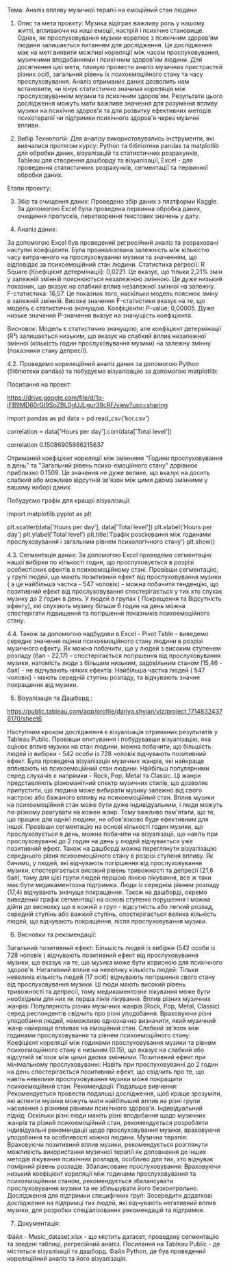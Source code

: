 Тема: Аналіз впливу музичної терапії на емоційний стан людини

1. Опис  та мета проєкту: 
Музика відіграє важливу роль у нашому житті, впливаючи на наші емоції, настрій і психічне становище. Однак, як прослуховування музики корелює з психічним здоров'ям людини залишається питанням для дослідження. Це дослідження має на меті виявити можливі кореляції між часом прослуховування, музичними вподобаннями  і психічним здоров'ям людини.
Для досягнення цієї мети, планую провести аналіз музичних пристрастей різних осіб, загальний рівень їх психоемоційного стану та часу прослуховування. Аналіз отриманих даних дозволить нам встановити, чи існує статистично значима кореляція між прослуховуванням музики та психічним здоров'ям. Результати цього дослідження можуть мати важливе значення для розуміння впливу музики на психічне здоров'я та для розвитку ефективних методів психотерапії чи підтримки психічного здоров'я через музичні впливи.

2. Вибір Технологій:
Для аналізу використовувались інструменти, які вивчалися протягом курсу: Python та бібліотеки pandas  та matplotlib для обробки даних, візуалізацій та статистичних розрахунків, Tableau для створення дашборду та візуалізації, Excel - для проведення статистичних розрахунків, сегментації та первинної обробки даних.

Етапи проекту: 

3. Збір та очищення даних:
Проведено збір даних з платформи Kaggle. За допомогою Excel була проведена первинна обробка даних, очищення пропусків, перетворення текстових значень у дату.

4. Аналіз даних:

За допомогою Excel був проведений регресійний аналіз та розраховані наступні коефіцієнти. Була проаналізована залежність між кількістю часу витраченого на прослуховування музики та значенням, що відповідає за психоемоційний стан людини.
Статистика регресії:
R Square (Коефіцієнт детермінації): 0,0221. Це вказує, що тільки 2,21% змін у залежній змінній пояснюються незалежною змінною. Це дуже низький показник, що вказує на слабкий вплив незалежної змінної на залежну.
F-статистика: 16,57. Це показник того, наскільки модель пояснює зміну в залежній змінній. Високе значення F-статистики вказує на те, що модель є статистично значущою.
Коефіцієнти:
P-value: 0,00005. Дуже низьке значення P-значення вказує на значущість коефіцієнта.

Висновок:
Модель є статистично значущою, але коефіцієнт детермінації (R²) залишається низьким, що вказує на слабкий вплив незалежної змінної (кількість годин прослуховування музики) на залежну змінну (показники стану депресії).

4.2. Проведемо кореляційний аналіз даних за допомогою Python (бібліотеки pandas)  та побудуємо візуалізацію за допомогою matplotlib:

Посилання на проект: 

https://drive.google.com/file/d/1q-iFB9MD60rGI9SoZBL0gUJLgur39cRF/view?usp=sharing

import pandas as pd
data = pd.read_csv('kor.csv')

correlation = data['Hours per day'].corr(data['Total level'])

correlation
0.15086905986215637

Отриманий коефіцієнт кореляції  між змінними "Години прослуховування в день" та "Загальний рівень психо-емоційного стану" дорівнює приблизно 0.1509. Це значення не дуже велике, що вказує на досить слабкий або можливо відсутній зв'язок між цими двома змінними у вашому наборі даних.

Побудуємо графік для кращої візуалізації:

import matplotlib.pyplot as plt

plt.scatter(data['Hours per day'], data['Total level'])
plt.xlabel('Hours per day')
plt.ylabel('Total level')
plt.title('Графік розсіювання між годинами прослуховування і загальним рівнем психологічного стану')
plt.show()

 
4.3. Сегментація даних:
За допомогою Excel проведемо сегментацію нашої вибірки по кількості годин, що прослуховується в розрізі особистісних ефектів в психоемоційному стані.
Провівши сегментацію, у групі людей, що мають позитивний ефект від прослуховування музики ( а це найбільша частка - 547  чоловік) - можна побачити тенденцію, що позитивний ефект від прослуховування спостерігається у тих хто слухає музику до 2 годин в день. У людей в групах ( Покращення та  Відсутність ефекту), які слухають музику більше 6 годин на день можна спостерігати підвищення та погіршення показників психоемоційного стану.

4.4. 	 Також за допомогою надбудови в Excel - Pivot Table - виведемо середнє значення оцінки психоемоційного стану людини в розрізі музичного ефекту. 
Як можна побачити, що у людей з високим ступенем розладу (бал - 22,17) - спостерігається погіршення від прослуховування музики, натомість люди з більшим низьким, задовільним станом (15,46 - бал) - не відчувають ніяких ефектів. Найбільша частка  людей ( 547 чоловік) - мають середній ступінь розладу, та відчувають значне покращення від музики. 

5. Візуалізація та Дашборд :

https://public.tableau.com/app/profile/dariya.shyian/viz/project_17148324378170/sheet6

Наступним кроком дослідження є візуалізація отриманих результатів у Tableau Public.
Провівши опитування і побудувавши візуалізацію, яка оцінює вплив музики на стан людини, можна побачити, що більшість людей із вибірки - 542 особи із 728 чоловік відчувають позитивний ефект.
Була проведена візуалізація музичних жанрів, які найкраще впливають на психоемоційний стан людини.  Найбільш популярними серед слухачів є напрямки - Rock, Pop, Metal та Classic. Ці жанри представляють різноманітний спектр музичних стилів, що дозволяє припустити, що людина може вибирати музику залежно від свого настрою або бажаного впливу на психоемоційний стан. Вплив музики на психоемоційний стан може бути дуже індивідуальним, і люди можуть по-різному реагувати на кожен жанр. Тому важливо пам'ятати, що те, що працює для однієї людини, не обов'язково буде ефективним для іншої.
Провівши сегментацію на основі кількості годин музики, що прослуховується в день, можна побачити на візуалізації, що навіть при прослуховуванні до 2 годин на день у людей відчувається уже позитивний ефект. 
Також на дашборді можна переглянути візуалізацію середнього рівня психоемоційного стану в розрізі ступеня впливу. Як бачимо, у людей, які відчувають погіршення від прослуховування музики,  спостерігається високий рівень тривожності та депресії (21,6 бал), тому для цієї групи людей першою лінією лікування, все ж таки має бути медикаментозна підтримка. Люди із середнім рівнем розладу (17,4) відчувають значуще покращення.
Також на дашборді, окремо виведений графік сегментації на основі ступеню порушення і можна дійти до висновку що в кожній з груп - відсутність або легкий розлад, середній ступінь або важкий ступінь, спостерігається велика кількість людей, що відчувають покращення, після прослуховування музики.


6. Висновки та рекомендації:

Загальний позитивний ефект: Більшість людей із вибірки (542 особи із 728 чоловік ) відчувають позитивний ефект від прослуховування музики, що вказує на те, що музика може бути корисною для психічного здоров'я.
Негативний вплив на невелику кількість людей: Тільки невелика кількість людей (17 осіб) відчувають погіршення свого стану від прослуховування музики. Ці люди мають високий рівень тривожності та депресії, тому медикаментозне лікування може бути необхідним для них як перша лінія лікування.
Вплив різних музичних жанрів: Популярність різних музичних жанрів (Rock, Pop, Metal, Classic) серед респондентів свідчить про різні уподобання. Враховуючи різні уподобання людей, неможливо однозначно визначити, який музичний жанр найкраще впливає на емоційний стан.
Слабкий зв'язок між годинами прослуховування та рівнем психоемоційного стану: Коефіцієнт кореляції між годинами прослуховування музики та рівнем психоемоційного стану є низьким (0.15), що вказує на слабкий або відсутній зв'язок між цими двома змінними.
Позитивний ефект при мінімальному прослуховуванні: Навіть при прослуховуванні до 2 годин на день спостерігається позитивний ефект, що свідчить про те, що навіть невелике прослуховування музики може покращити психоемоційний стан.
Рекомендації:
Подальше вивчення: Рекомендується провести подальші дослідження, щоб краще зрозуміти, які аспекти музики можуть мати найбільший вплив на різні групи населення з різними рівнями психічного здоров'я.
Індивідуальний підхід: Оскільки різні люди мають різні вподобання щодо музичних жанрів та різний психоемоційний стан, рекомендується розробляти індивідуальні рекомендації щодо прослуховування музики, враховуючи уподобання та особливості кожної людини.
Музична терапія: Враховуючи позитивний вплив музики, рекомендується розглянути можливість використання музичної терапії як доповнення до інших методів лікування психічних розладів, особливо для тих, хто відчуває помірний рівень розладів.
Збалансоване прослуховування: Враховуючи низький коефіцієнт кореляції між годинами прослуховування та психоемоційним станом, рекомендується збалансувати прослуховування музики та не збільшувати його безконтрольно.
Дослідження для підтримки специфічних груп: Зосередити додаткові дослідження на підтримці тих людей, які відчувають негативний вплив музики, для розробки спеціалізованих рекомендацій та підтримки.

7. Документація:

Файл - Music_dataset.xlsx - що містить датасет, проведену сегментацію та зведені таблиці, регресійний аналіз.
Посилання на Tableau Public - де містяться візуалізації та дашборд.
Файл Python, де був проведений кореляційний аналіз та його візуалізація.

